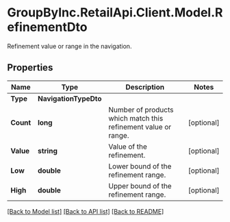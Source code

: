 # GroupByInc.RetailApi.Client.Model.RefinementDto
Refinement value or range in the navigation.

## Properties

Name | Type | Description | Notes
------------ | ------------- | ------------- | -------------
**Type** | **NavigationTypeDto** |  | 
**Count** | **long** | Number of products which match this refinement value or range. | [optional] 
**Value** | **string** | Value of the refinement. | [optional] 
**Low** | **double** | Lower bound of the refinement range. | [optional] 
**High** | **double** | Upper bound  of the refinement range. | [optional] 

[[Back to Model list]](../README.md#documentation-for-models) [[Back to API list]](../README.md#documentation-for-api-endpoints) [[Back to README]](../README.md)

